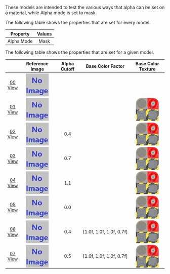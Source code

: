 These models are intended to test the various ways that alpha can be set on a material, while Alpha mode is set to mask.  

The following table shows the properties that are set for every model.  

| Property | **Values** |
| :---: | :---: |
| Alpha Mode | Mask |


The following table shows the properties that are set for a given model.  

|   | Reference Image | Alpha Cutoff | Base Color Factor | Base Color Texture |
| :---: | :---: | :---: | :---: | :---: |
| [00](Material_AlphaMask_00.gltf)<br>[View](https://bghgary.github.io/glTF-Asset-Generator/Preview/BabylonJS/?fileName=Material_AlphaMask_00.gltf) | [<img src="Thumbnails/Material_AlphaMask_00.png" align="middle">](ReferenceImages/Material_AlphaMask_00.png) |   |   |   |
| [01](Material_AlphaMask_01.gltf)<br>[View](https://bghgary.github.io/glTF-Asset-Generator/Preview/BabylonJS/?fileName=Material_AlphaMask_01.gltf) | [<img src="Thumbnails/Material_AlphaMask_01.png" align="middle">](ReferenceImages/Material_AlphaMask_01.png) |   |   | [<img src="Thumbnails/BaseColor_Plane.png" align="middle">](ReferenceImages/BaseColor_Plane.png) |
| [02](Material_AlphaMask_02.gltf)<br>[View](https://bghgary.github.io/glTF-Asset-Generator/Preview/BabylonJS/?fileName=Material_AlphaMask_02.gltf) | [<img src="Thumbnails/Material_AlphaMask_02.png" align="middle">](ReferenceImages/Material_AlphaMask_02.png) | 0.4 |   | [<img src="Thumbnails/BaseColor_Plane.png" align="middle">](ReferenceImages/BaseColor_Plane.png) |
| [03](Material_AlphaMask_03.gltf)<br>[View](https://bghgary.github.io/glTF-Asset-Generator/Preview/BabylonJS/?fileName=Material_AlphaMask_03.gltf) | [<img src="Thumbnails/Material_AlphaMask_03.png" align="middle">](ReferenceImages/Material_AlphaMask_03.png) | 0.7 |   | [<img src="Thumbnails/BaseColor_Plane.png" align="middle">](ReferenceImages/BaseColor_Plane.png) |
| [04](Material_AlphaMask_04.gltf)<br>[View](https://bghgary.github.io/glTF-Asset-Generator/Preview/BabylonJS/?fileName=Material_AlphaMask_04.gltf) | [<img src="Thumbnails/Material_AlphaMask_04.png" align="middle">](ReferenceImages/Material_AlphaMask_04.png) | 1.1 |   | [<img src="Thumbnails/BaseColor_Plane.png" align="middle">](ReferenceImages/BaseColor_Plane.png) |
| [05](Material_AlphaMask_05.gltf)<br>[View](https://bghgary.github.io/glTF-Asset-Generator/Preview/BabylonJS/?fileName=Material_AlphaMask_05.gltf) | [<img src="Thumbnails/Material_AlphaMask_05.png" align="middle">](ReferenceImages/Material_AlphaMask_05.png) | 0.0 |   | [<img src="Thumbnails/BaseColor_Plane.png" align="middle">](ReferenceImages/BaseColor_Plane.png) |
| [06](Material_AlphaMask_06.gltf)<br>[View](https://bghgary.github.io/glTF-Asset-Generator/Preview/BabylonJS/?fileName=Material_AlphaMask_06.gltf) | [<img src="Thumbnails/Material_AlphaMask_06.png" align="middle">](ReferenceImages/Material_AlphaMask_06.png) | 0.4 | [1.0f,&nbsp;1.0f,&nbsp;1.0f,&nbsp;0.7f] | [<img src="Thumbnails/BaseColor_Plane.png" align="middle">](ReferenceImages/BaseColor_Plane.png) |
| [07](Material_AlphaMask_07.gltf)<br>[View](https://bghgary.github.io/glTF-Asset-Generator/Preview/BabylonJS/?fileName=Material_AlphaMask_07.gltf) | [<img src="Thumbnails/Material_AlphaMask_07.png" align="middle">](ReferenceImages/Material_AlphaMask_07.png) | 0.5 | [1.0f,&nbsp;1.0f,&nbsp;1.0f,&nbsp;0.7f] | [<img src="Thumbnails/BaseColor_Plane.png" align="middle">](ReferenceImages/BaseColor_Plane.png) |
 
